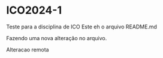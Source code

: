 # ICO2024-1
Teste para a disciplina de ICO
Este eh o arquivo README.md

Fazendo uma nova alteração no arquivo.

Alteracao remota

